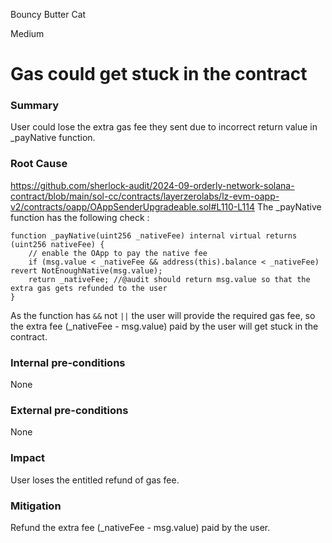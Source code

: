 Bouncy Butter Cat

Medium

# Gas could get stuck in the contract

### Summary

User could lose the extra gas fee they sent due to incorrect return value in _payNative function.



### Root Cause

https://github.com/sherlock-audit/2024-09-orderly-network-solana-contract/blob/main/sol-cc/contracts/layerzerolabs/lz-evm-oapp-v2/contracts/oapp/OAppSenderUpgradeable.sol#L110-L114
The _payNative function has the following check :

    function _payNative(uint256 _nativeFee) internal virtual returns (uint256 nativeFee) {
        // enable the OApp to pay the native fee
        if (msg.value < _nativeFee && address(this).balance < _nativeFee) revert NotEnoughNative(msg.value);
        return _nativeFee; //@audit should return msg.value so that the extra gas gets refunded to the user
    }

As the function has `&&` not `||` the user will provide the required gas fee, so the extra fee (_nativeFee - msg.value) paid by the user will get stuck in the contract.


### Internal pre-conditions

None

### External pre-conditions

None

### Impact

User loses the entitled refund of gas fee.

### Mitigation

Refund the extra fee (_nativeFee - msg.value) paid by the user.